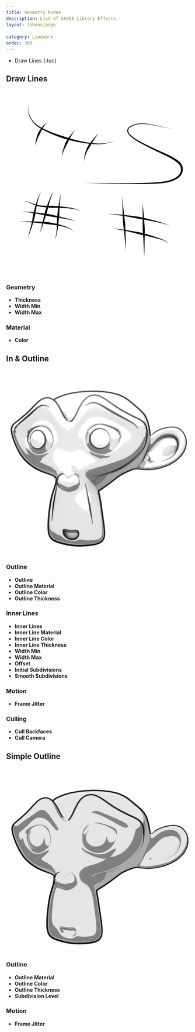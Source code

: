 ```yaml
---
title: Geometry Nodes
description: List of SASSE Library Effects.
layout: libdoc/page

category: Linework
order: 300
---
```

- Draw Lines
{:toc}

## Draw Lines
![Draw Lines](/assets/Linework/GeometryNodes/Draw_Lines_Preview.png)
### Geometry
- **Thickness**
- **Width Min**
- **Width Max**

### Material
- **Color**

## In & Outline
![In & Outline](/assets/Linework/GeometryNodes/In_Outline_Preview.png)
### Outline
- **Outline**
- **Outline Material**
- **Outline Color**
- **Outline Thickness**

### Inner Lines
- **Inner Lines**
- **Inner Line Material**
- **Inner Line Color**
- **Inner Line Thickness**
- **Width Min**
- **Width Max**
- **Offset**
- **Initial Subdivisions**
- **Smooth Subdivisions**

### Motion
- **Frame Jitter**

### Culling
- **Cull Backfaces**
- **Cull Camera**

## Simple Outline
![Simple Outline](/assets/Linework/GeometryNodes/Simple_Outline_Preview.png)
### Outline
- **Outline Material**
- **Outline Color**
- **Outline Thickness**
- **Subdivision Level**

### Motion
- **Frame Jitter**
